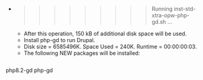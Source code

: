 * >>>>>>>>> Running inst-std-xtra-opw-php-gd.sh ...
  * After this operation, 150 kB of additional disk space will be used.
  * Install php-gd to run Drupal.
  * Disk size = 6585496K. Space Used = 240K. Runtime = 00:00:00:03.
  * The following NEW packages will be installed:
  ```bash
php8.2-gd php-gd
  ```
